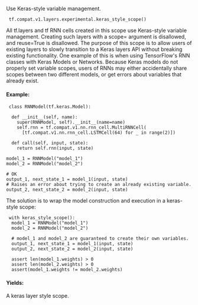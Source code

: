 Use Keras-style variable management.

```
 tf.compat.v1.layers.experimental.keras_style_scope()
```
All tf.layers and tf RNN cells created in this scope use Keras-style variable management. Creating such layers with a scope= argument is disallowed, and reuse=True is disallowed.
The purpose of this scope is to allow users of existing layers to slowly transition to a Keras layers API without breaking existing functionality.
One example of this is when using TensorFlow's RNN classes with Keras Models or Networks. Because Keras models do not properly set variable scopes, users of RNNs may either accidentally share scopes between two different models, or get errors about variables that already exist.
#### Example:

```
 class RNNModel(tf.keras.Model):

  def __init__(self, name):
    super(RNNModel, self).__init__(name=name)
    self.rnn = tf.compat.v1.nn.rnn_cell.MultiRNNCell(
      [tf.compat.v1.nn.rnn_cell.LSTMCell(64) for _ in range(2)])

  def call(self, input, state):
    return self.rnn(input, state)

model_1 = RNNModel("model_1")
model_2 = RNNModel("model_2")

# OK
output_1, next_state_1 = model_1(input, state)
# Raises an error about trying to create an already existing variable.
output_2, next_state_2 = model_2(input, state)
```
The solution is to wrap the model construction and execution in a keras-style scope:

```
 with keras_style_scope():
  model_1 = RNNModel("model_1")
  model_2 = RNNModel("model_2")

  # model_1 and model_2 are guaranteed to create their own variables.
  output_1, next_state_1 = model_1(input, state)
  output_2, next_state_2 = model_2(input, state)

  assert len(model_1.weights) > 0
  assert len(model_2.weights) > 0
  assert(model_1.weights != model_2.weights)
```
#### Yields:
A keras layer style scope.
